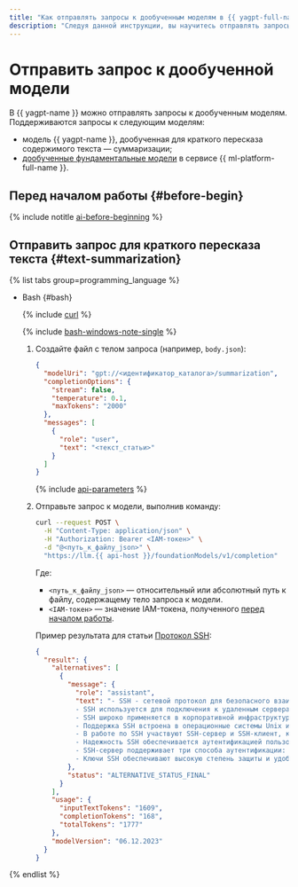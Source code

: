 ```yaml
---
title: "Как отправлять запросы к дообученным моделям в {{ yagpt-full-name }}"
description: "Следуя данной инструкции, вы научитесь отправлять запросы к дообученным моделям."
---
```


# Отправить запрос к дообученной модели

В {{ yagpt-name }} можно отправлять запросы к дообученным моделям. Поддерживаются запросы к следующим моделям:

* модель {{ yagpt-name }}, дообученная для краткого пересказа содержимого текста — суммаризации;
* [дообученные фундаментальные модели](../../../datasphere/concepts/models/tuned-models.md) в сервисе {{ ml-platform-full-name }}.

## Перед началом работы {#before-begin}

{% include notitle [ai-before-beginning](../../../_includes/foundation-models/yandexgpt/ai-before-beginning.md) %}

## Отправить запрос для краткого пересказа текста {#text-summarization}

{% list tabs group=programming_language %}

- Bash {#bash}

  {% include [curl](../../../_includes/curl.md) %}
  
  {% include [bash-windows-note-single](../../../_includes/translate/bash-windows-note-single.md) %}

  1. Создайте файл с телом запроса (например, `body.json`):
  
     ```json
     {
       "modelUri": "gpt://<идентификатор_каталога>/summarization",
       "completionOptions": {
         "stream": false,
         "temperature": 0.1,
         "maxTokens": "2000"
       },
       "messages": [
         {
           "role": "user",
           "text": "<текст_статьи>"
         }
       ]
     }
     ```
  
     {% include [api-parameters](../../../_includes/foundation-models/yandexgpt/api-parameters.md) %}
  
  1. Отправьте запрос к модели, выполнив команду:
  
     ```bash
     curl --request POST \
       -H "Content-Type: application/json" \
       -H "Authorization: Bearer <IAM-токен>" \
       -d "@<путь_к_файлу_json>" \
       "https://llm.{{ api-host }}/foundationModels/v1/completion"
     ```
  
     Где:
  
     * `<путь_к_файлу_json>` — относительный или абсолютный путь к файлу, содержащему тело запроса к модели.
     * `<IAM-токен>` — значение IAM-токена, полученного [перед началом работы](#before-begin).
  
     Пример результата для статьи [Протокол SSH](../../../glossary/ssh-keygen.md):
  
     ```json
     {
       "result": {
         "alternatives": [
           {
             "message": {
               "role": "assistant",
               "text": "- SSH - сетевой протокол для безопасного взаимодействия между компьютерами.\n
               - SSH используется для подключения к удаленным серверам, выполнения команд, копирования и редактирования файлов.\n
               - SSH широко применяется в корпоративной инфраструктуре для установки обновлений и управления бизнес-критичными системами.\n
               - Поддержка SSH встроена в операционные системы Unix и Linux, а также в Windows с бесплатными SSH-клиентами.\n
               - В работе по SSH участвуют SSH-сервер и SSH-клиент, которые создают безопасное соединение для передачи зашифрованных данных.\n
               - Надежность SSH обеспечивается аутентификацией пользователей и обработкой передаваемых данных.\n
               - SSH-сервер поддерживает три способа аутентификации: по IP-адресу, по логину/паролю и по ключу.\n
               - Ключи SSH обеспечивают высокую степень защиты и удобство использования в скриптах для автоматизации рутинных операций."
             },
             "status": "ALTERNATIVE_STATUS_FINAL"
           }
         ],
         "usage": {
           "inputTextTokens": "1609",
           "completionTokens": "168",
           "totalTokens": "1777"
         },
         "modelVersion": "06.12.2023"
       }
     }
     ```

{% endlist %}

